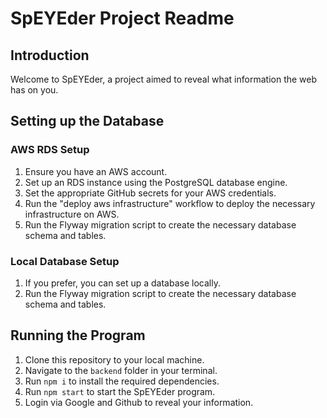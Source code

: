 # SpEYEder Project Readme

## Introduction
Welcome to SpEYEder, a project aimed to reveal what information the web has on you.

## Setting up the Database
### AWS RDS Setup
1. Ensure you have an AWS account.
2. Set up an RDS instance using the PostgreSQL database engine.
3. Set the appropriate GitHub secrets for your AWS credentials.
4. Run the "deploy aws infrastructure" workflow to deploy the necessary infrastructure on AWS.
5. Run the Flyway migration script to create the necessary database schema and tables.

### Local Database Setup
1. If you prefer, you can set up a database locally.
2. Run the Flyway migration script to create the necessary database schema and tables.

## Running the Program
1. Clone this repository to your local machine.
2. Navigate to the `backend` folder in your terminal.
3. Run `npm i` to install the required dependencies.
4. Run `npm start` to start the SpEYEder program.
5. Login via Google and Github to reveal your information.
